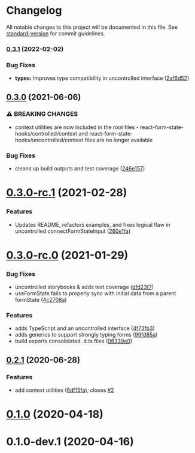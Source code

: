 # Changelog

All notable changes to this project will be documented in this file. See [standard-version](https://github.com/conventional-changelog/standard-version) for commit guidelines.

### [0.3.1](https://github.com/bvalyou/react-form-state-hooks/compare/v0.3.0...v0.3.1) (2022-02-02)


### Bug Fixes

* **types:** Improves type compatibility in uncontrolled interface ([2af6d52](https://github.com/bvalyou/react-form-state-hooks/commit/2af6d528e57e4fd1a0dbe149839ecef0e202bd0e))

## [0.3.0](https://github.com/bvalyou/react-form-state-hooks/compare/v0.3.0-rc.1...v0.3.0) (2021-06-06)


### ⚠ BREAKING CHANGES

* context utilities are now included in the root files - react-form-state-hooks/controlled/context and react-form-state-hooks/uncontrolled/context files are no longer available

### Bug Fixes

* cleans up build outputs and test coverage ([246e157](https://github.com/bvalyou/react-form-state-hooks/commit/246e157005cc4f54d70d11dbb3660b33d79d94e1))

# [0.3.0-rc.1](https://github.com/bvalyou/react-form-state-hooks/compare/v0.3.0-rc.0...v0.3.0-rc.1) (2021-02-28)


### Features

* Updates README, refactors examples, and fixes logical flaw in uncontrolled connectFormStateInput ([260e1fa](https://github.com/bvalyou/react-form-state-hooks/commit/260e1facc14ce4e4bf2e61742b209243858bcebf))



# [0.3.0-rc.0](https://github.com/bvalyou/react-form-state-hooks/compare/0.2.1...v0.3.0-rc.0) (2021-01-29)


### Bug Fixes

* uncontrolled storybooks & adds test coverage ([dfd23f7](https://github.com/bvalyou/react-form-state-hooks/commit/dfd23f76a69a642b626203e0265aea1ab7eb9e0f))
* useFormState fails to properly sync with initial data from a parent formState ([4c2708a](https://github.com/bvalyou/react-form-state-hooks/commit/4c2708a8e8aef503cd2c9fc93d3c5472b6d4c6b0))


### Features

* adds TypeScript and an uncontrolled interface ([4f73fb3](https://github.com/bvalyou/react-form-state-hooks/commit/4f73fb3297e81470dc9f50b1c005e3f97c67eda1))
* adds generics to support strongly typing forms ([99fd85a](https://github.com/bvalyou/react-form-state-hooks/commit/99fd85aeeb53cd89030c6e2514c4e35766e30078))
* build exports consolidated .d.ts files ([06339e0](https://github.com/bvalyou/react-form-state-hooks/commit/06339e0343a1b679c87f9cc6e9eef6302b60e3e6))



## [0.2.1](https://github.com/bvalyou/react-form-state-hooks/compare/0.2.0...0.2.1) (2020-06-28)


### Features

* add context utilities ([6df15fa](https://github.com/bvalyou/react-form-state-hooks/commit/6df15fa7425302fcb7700b05cc627db286a77a5b)), closes [#2](https://github.com/bvalyou/react-form-state-hooks/issues/2)



# [0.1.0](https://github.com/bvalyou/react-form-state-hooks/compare/0.1.0-dev.1...0.1.0) (2020-04-18)



# 0.1.0-dev.1 (2020-04-16)
